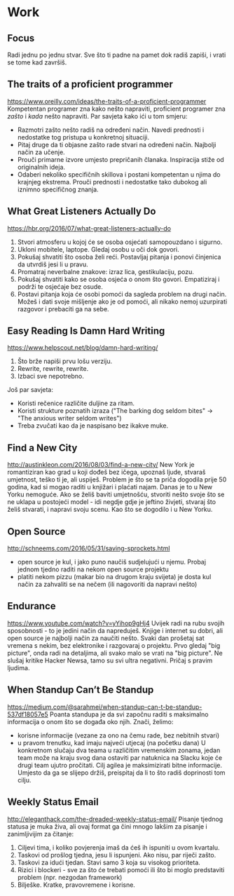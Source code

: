 # Work

## Focus
Radi jednu po jednu stvar. Sve što ti padne na pamet dok radiš zapiši, i vrati se tome kad završiš.


## The traits of a proficient programmer
https://www.oreilly.com/ideas/the-traits-of-a-proficient-programmer
Kompetentan programer zna kako nešto napraviti, proficient programer zna *zašto* i *kada* nešto napraviti.
Par savjeta kako ići u tom smjeru:
  * Razmotri zašto nešto radiš na određeni način. Navedi prednosti i nedostatke tog pristupa u konkretnoj situaciji.
  * Pitaj druge da ti objasne zašto rade stvari na određeni način. Najbolji način za učenje.
  * Prouči primarne izvore umjesto prepričanih članaka. Inspiracija stiže od originalnih ideja.
  * Odaberi nekoliko specifičnih skillova i postani kompetentan u njima do krajnjeg ekstrema. Prouči prednosti i nedostatke tako dubokog ali iznimno specifičnog znanja.


## What Great Listeners Actually Do
https://hbr.org/2016/07/what-great-listeners-actually-do
1. Stvori atmosferu u kojoj će se osoba osjećati samopouzdano i sigurno.
2. Ukloni mobitele, laptope. Gledaj osobu u oči dok govori.
3. Pokušaj shvatiti što osoba želi reći. Postavljaj pitanja i ponovi činjenica da utvrdiš jesi li u pravu.
4. Promatraj neverbalne znakove: izraz lica, gestikulaciju, pozu.
5. Pokušaj shvatiti kako se osoba osjeća o onom što govori. Empatiziraj i podrži te osjećaje bez osude.
6. Postavi pitanja koja će osobi pomoći da sagleda problem na drugi način. Možeš i dati svoje mišljenje ako je od pomoći, ali nikako nemoj uzurpirati razgovor i prebaciti ga na sebe.


## Easy Reading Is Damn Hard Writing
https://www.helpscout.net/blog/damn-hard-writing/
1. Što brže napiši prvu lošu verziju.
2. Rewrite, rewrite, rewrite.
3. Izbaci sve nepotrebno.

Još par savjeta:
  * Koristi rečenice različite duljine za ritam.
  * Koristi strukture poznatih izraza ("The barking dog seldom bites" -> "The anxious writer seldom writes")
  * Treba zvučati kao da je naspisano bez ikakve muke.


## Find a New City
http://austinkleon.com/2016/08/03/find-a-new-city/
New York je romantiziran kao grad u koji dođeš bez ičega, upoznaš ljude, stvaraš umjetnost, teško ti je, ali uspiješ. Problem je što se ta priča dogodila prije 50 godina, kad si mogao raditi u knjižari i plaćati najam. Danas je to u New Yorku nemoguće.
Ako se želiš baviti umjetnošću, stvoriti nešto svoje što se ne uklapa u postojeći model - idi negdje gdje je jeftino živjeti, stvaraj što želiš stvarati, i napravi svoju scenu. Kao što se dogodilo i u New Yorku.

## Open Source
http://schneems.com/2016/05/31/saving-sprockets.html
- open source je kul, i jako puno naučiš sudjelujući u njemu. Probaj jednom tjedno raditi na nekom open source projektu
- platiti nekom pizzu (makar bio na drugom kraju svijeta) je dosta kul način za zahvaliti se na nečem (ili nagovoriti da napravi nešto)


## Endurance
https://www.youtube.com/watch?v=yYihop9gHj4
Uvijek radi na rubu svojih sposobnosti - to je jedini način da napreduješ.
Knjige i internet su dobri, ali open source je najbolji način za naučiti nešto.
Svaki dan prošetaj sat vremena s nekim, bez elektronike i razgovaraj o projektu.
Prvo gledaj "big picture", onda radi na detaljima, ali svako malo se vrati na "big picture".
Ne slušaj kritike Hacker Newsa, tamo su svi ultra negativni. Pričaj s pravim ljudima.


## When Standup Can’t Be Standup
https://medium.com/@sarahmei/when-standup-can-t-be-standup-537df18057e5
Poanta standupa je da svi započnu raditi s maksimalno informacija o onom što se događa oko njih. Znači, želimo:
  * korisne informacije (vezane za ono na čemu rade, bez nebitnih stvari)
  * u pravom trenutku, kad imaju najveći utjecaj (na početku dana)
U konkretnom slučaju dva teama u različitim vremenskim zonama, jedan team može na kraju svog dana ostaviti par natuknica na Slacku koje će drugi team ujutro pročitati.
Cilj agilea je maksimizirati bitne informacije. Umjesto da ga se slijepo držiš, preispitaj da li to što radiš doprinosti tom cilju.


## Weekly Status Email
http://eleganthack.com/the-dreaded-weekly-status-email/
Pisanje tjednog statusa je muka živa, ali ovaj format ga čini mnogo lakšim za pisanje i zanimljivijim za čitanje:
1. Ciljevi tima, i koliko povjerenja imaš da ćeš ih ispuniti u ovom kvartalu.
2. Taskovi od prošlog tjedna, jesu li ispunjeni. Ako nisu, par riječi zašto.
3. Taskovi za idući tjedan. Stavi samo 3 koja su visokog prioriteta.
4. Rizici i blockeri - sve za što će trebati pomoći ili što bi moglo predstaviti problem (npr. nezgodan framework)
5. Bilješke. Kratke, pravovremene i korisne.
